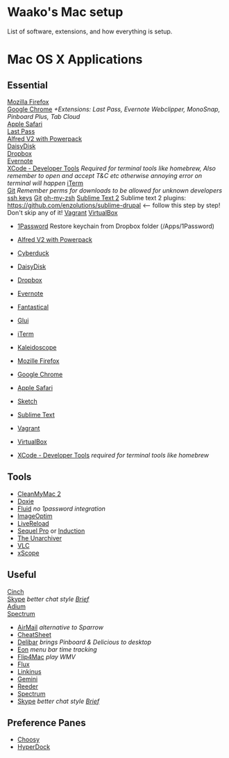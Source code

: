Waako's Mac setup
=========

List of software, extensions, and how everything is setup.

# Mac OS X Applications

## Essential
[Mozilla Firefox](http://www.mozilla.org/firefox/)    
[Google Chrome](https://chrome.google.com) _+Extensions: Last Pass, Evernote Webclipper, MonoSnap, Pinboard Plus, Tab Cloud_  
[Apple Safari](http://www.apple.com/safari/)  
[Last Pass](https://lastpass.com/)  
[Alfred V2 with Powerpack](http://alfredapp.com/)   
[DaisyDisk](http://daisydiskapp.com)    
[Dropbox](http://dropbox.com/)   
[Evernote](http://evernote.com)  
[XCode - Developer Tools](https://developer.apple.com/xcode)  *Required for terminal tools like homebrew, Also remember to open and accept T&C etc otherwise annoying error on terminal will happen*
[iTerm](http://iterm2.com)   
[Git](http://git-scm.com)  _Remember perms for downloads to be allowed for unknown developers_  
[ssh keys](https://help.github.com/articles/generating-ssh-keys#platform-mac)
[Git](http://git-scm.com/download/mac)
[oh-my-zsh](https://github.com/robbyrussell/oh-my-zsh)
[Sublime Text 2](http://www.sublimetext.com/2)
Sublime text 2 plugins:
https://github.com/enzolutions/sublime-drupal <-- follow this step by step! Don't skip any of it!
[Vagrant](http://vagrantup.com)
[VirtualBox](http://virtualbox.org)


* [1Password](http://agilebits.com/onepassword)
Restore keychain from Dropbox folder (/Apps/1Password)

* [Alfred V2 with Powerpack](http://alfredapp.com/)
* [Cyberduck](http://cyberduck.ch/)
* [DaisyDisk](http://daisydiskapp.com)
* [Dropbox](http://dropbox.com/)
* [Evernote](http://evernote.com)
* [Fantastical](http://flexibits.com/fantastical)
* [Glui](http://glui.me)
* [iTerm](http://iterm2.com)
* [Kaleidoscope](http://kaleidoscopeapp.com/)
* [Mozille Firefox](http://www.mozilla.org/firefox/)
* [Google Chrome](https://chrome.google.com)
* [Apple Safari](http://www.apple.com/safari/)
* [Sketch](http://www.bohemiancoding.com/sketch/)
* [Sublime Text](www.sublimetext.com)
* [Vagrant](http://vagrantup.com)
* [VirtualBox](http://virtualbox.org)
* [XCode - Developer Tools](https://developer.apple.com/xcode/)
 *required for terminal tools like homebrew*

## Tools

* [CleanMyMac 2](http://macpaw.com/cleanmymac)
* [Doxie](www.getdoxie.com)
* [Fluid](http://fluidapp.com) *no 1password integration*
* [ImageOptim](http://imageoptim.pornel.net)
* [LiveReload](http://livereload.com)
* [Sequel Pro](http://sequelpro.com) or [Induction](http://inductionapp.com)
* [The Unarchiver](http://wakaba.c3.cx/s/apps/unarchiver.html)
* [VLC](http://www.videolan.org)
* [xScope](http://iconfactory.com/software/xscope)

## Useful

[Cinch](http://www.irradiatedsoftware.com/cinch)   
[Skype](http://skype.com) *better chat style [Brief](https://github.com/miekd/Brief/)*  
[Adium](https://adium.im/)  
[Spectrum](http://www.eigenlogik.com/spectrum/mac)  

* [AirMail](http://airmailapp.info/) *alternative to Sparrow*
* [CheatSheet](http://www.grandtotal.biz/CheatSheet/)
* [Delibar](http://www.delibarapp.com) *brings Pinboard & Delicious to desktop*
* [Eon](http://fuelcollective.com/eon) *menu bar time tracking*
* [Flip4Mac](www.telestream.net/flip4mac-wmv/overview.htm) *play WMV*
* [Flux](http://stereopsis.com/flux/)
* [Linkinus](http://conceitedsoftware.com/products/linkinus)
* [Gemini](http://macpaw.com/gemini)
* [Reeder](http://reederapp.com)
* [Spectrum](http://www.eigenlogik.com/spectrum/mac)
* [Skype](http://skype.com) *better chat style [Brief](https://github.com/miekd/Brief/)*

## Preference Panes

* [Choosy](http://www.choosyosx.com/)
* [HyperDock](http://hyperdock.bahoom.com/)
